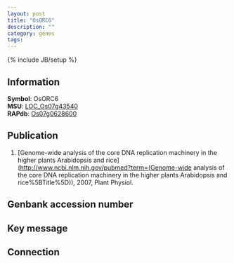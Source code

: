 ```yaml
---
layout: post
title: "OsORC6"
description: ""
category: genes
tags: 
---
```

{% include JB/setup %}

## Information
__Symbol__: OsORC6  
__MSU__: [LOC_Os07g43540](http://rice.plantbiology.msu.edu/cgi-bin/ORF_infopage.cgi?orf=LOC_Os07g43540)  
__RAPdb__: [Os07g0628600](http://rapdb.dna.affrc.go.jp/viewer/gbrowse_details/irgsp1?name=Os07g0628600)  

## Publication
1. [Genome-wide analysis of the core DNA replication machinery in the higher plants Arabidopsis and rice](http://www.ncbi.nlm.nih.gov/pubmed?term=(Genome-wide analysis of the core DNA replication machinery in the higher plants Arabidopsis and rice%5BTitle%5D)), 2007, Plant Physiol.

## Genbank accession number

## Key message

## Connection


